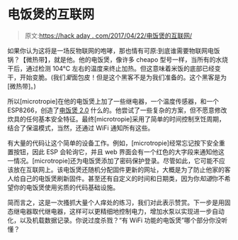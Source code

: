 # 电饭煲的互联网

> 原文:[https://hack aday . com/2017/04/22/电饭煲的互联网/](https://hackaday.com/2017/04/22/the-internet-of-rice-cookers/)

如果你认为这将是一场反物联网的咆哮，那也情有可原:到底谁需要物联网电饭锅？【微热带】，就是他。他的电饭煲，像许多 cheapo 型号一样，当所有的水烧干后，通过检测 104°C 左右的温度来终止加热。但这意味着米饭的底部已经变干，开始变脆。(我们*爱*面包皮！但是这个黑客不是为我们准备的。这个黑客是为[微热带]。)

所以[microtropie]在他的电饭煲上加了一些继电器，一个温度传感器，和一个 ESP8266，创造了[电饭煲 2.0](http://www.microentropie.com/2017/04/rice-cooking-machine/) 什么的。他尝试了一些复杂的方案，但不愿意修改炊具的任何基本安全特征。最终[microtropie]采用了简单的时间控制烹饪周期，结合了保温模式，当然，还通过 WiFi 通知所有这些。

有大量的代码让这个简单的设备工作。例如，[microtropie]经常忘记按下安全重置按钮，因此 ESP 会轮询它，并且 web 界面会有一个红色的大字段来通知他这一情况。[microtropie]还为电饭煲添加了密码保护登录。尽管如此，它可能不应该放在互联网上。该电饭煲还随机分配固件更新的网址，大概是为了防止他家的客人给自己的电饭煲刷新固件。甚至还有自定义的时间和日期类，因为你*知道*你不希望你的电饭煲使用劣质的代码基础设施。

简而言之，这是一次搔抓大量个人痒处的练习，我们对此表示赞赏。下一步是用固态继电器取代继电器，这样可以更精细地控制电力，增加水泵以实现进一步自动化，以及机载数据记录。你说过度杀戮？“有 WiFi 功能的电饭煲”哪个部分你没听懂？